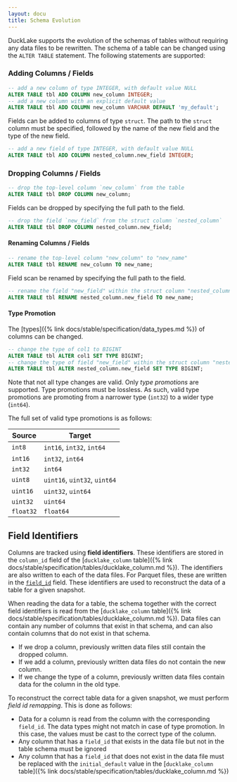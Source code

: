 ```yaml
---
layout: docu
title: Schema Evolution
---
```


DuckLake supports the evolution of the schemas of tables without requiring any data files to be rewritten. The schema of a table can be changed using the `ALTER TABLE` statement. The following statements are supported:

### Adding Columns / Fields

```sql
-- add a new column of type INTEGER, with default value NULL
ALTER TABLE tbl ADD COLUMN new_column INTEGER;
-- add a new column with an explicit default value
ALTER TABLE tbl ADD COLUMN new_column VARCHAR DEFAULT 'my_default';
```

Fields can be added to columns of type `struct`. The path to the `struct` column must be specified, followed by the name of the new field and the type of the new field.

```sql
-- add a new field of type INTEGER, with default value NULL
ALTER TABLE tbl ADD COLUMN nested_column.new_field INTEGER;
```

### Dropping Columns / Fields

```sql
-- drop the top-level column `new_column` from the table
ALTER TABLE tbl DROP COLUMN new_column;
```

Fields can be dropped by specifying the full path to the field.

```sql
-- drop the field `new_field` from the struct column `nested_column`
ALTER TABLE tbl DROP COLUMN nested_column.new_field;
```

#### Renaming Columns / Fields

```sql
-- rename the top-level column "new_column" to "new_name"
ALTER TABLE tbl RENAME new_column TO new_name;
```

Field scan be renamed by specifying the full path to the field.

```sql
-- rename the field "new_field" within the struct column "nested_column" to "new_name"
ALTER TABLE tbl RENAME nested_column.new_field TO new_name;
```

#### Type Promotion

The [types]({% link docs/stable/specification/data_types.md %}) of columns can be changed.

```sql
-- change the type of col1 to BIGINT
ALTER TABLE tbl ALTER col1 SET TYPE BIGINT;
-- change the type of field "new_field" within the struct column "nested_column" to BIGINT
ALTER TABLE tbl ALTER nested_column.new_field SET TYPE BIGINT;
```

Note that not all type changes are valid. Only _type promotions_ are supported.
Type promotions must be lossless. As such, valid type promotions are promoting from a narrower type (`int32`) to a wider type (`int64`).

The full set of valid type promotions is as follows:

| Source    | Target                       |
| --------- | ---------------------------- |
| `int8`    | `int16`, `int32`, `int64`    |
| `int16`   | `int32`, `int64`             |
| `int32`   | `int64`                      |
| `uint8`   | `uint16`, `uint32`, `uint64` |
| `uint16`  | `uint32`, `uint64`           |
| `uint32`  | `uint64`                     |
| `float32` | `float64`                    |


## Field Identifiers

Columns are tracked using **field identifiers**. These identifiers are stored in the `column_id` field of the [`ducklake_column` table]({% link docs/stable/specification/tables/ducklake_column.md %}).
The identifiers are also written to each of the data files.
For Parquet files, these are written in the [`field_id`](https://github.com/apache/parquet-format/blob/f1fd3b9171aec7a7f0106e0203caef88d17dda82/src/main/thrift/parquet.thrift#L550) field.
These identifiers are used to reconstruct the data of a table for a given snapshot.

When reading the data for a table, the schema together with the correct field identifiers is read from the [`ducklake_column` table]({% link docs/stable/specification/tables/ducklake_column.md %}).
Data files can contain any number of columns that exist in that schema, and can also contain columns that do not exist in that schema.

- If we drop a column, previously written data files still contain the dropped column.
- If we add a column, previously written data files do not contain the new column.
- If we change the type of a column, previously written data files contain data for the column in the old type.

To reconstruct the correct table data for a given snapshot, we must perform _field id remapping_. This is done as follows:

- Data for a column is read from the column with the corresponding `field_id`. The data types might not match in case of type promotion. In this case, the values must be cast to the correct type of the column.
- Any column that has a `field_id` that exists in the data file but not in the table schema must be ignored
- Any column that has a `field_id` that does not exist in the data file must be replaced with the `initial_default` value in the [`ducklake_column` table]({% link docs/stable/specification/tables/ducklake_column.md %})
